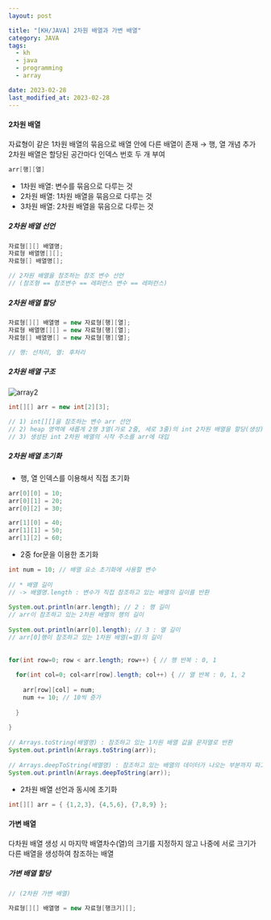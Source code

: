 ```yaml
---
layout: post

title: "[KH/JAVA] 2차원 배열과 가변 배열"
category: JAVA
tags: 
  - kh
  - java
  - programming
  - array

date: 2023-02-28
last_modified_at: 2023-02-28
---
```


<h4>2차원 배열</h4>
자료형이 같은 1차원 배열의 묶음으로 배열 안에 다른 배열이 존재 → 행, 열 개념 추가<br />
2차원 배열은 할당된 공간마다 인덱스 번호 두 개 부여

```java
arr[행][열]
```

- 1차원 배열: 변수를 묶음으로 다루는 것
- 2차원 배열: 1차원 배열을 묶음으로 다루는 것
- 3차원 배열: 2차원 배열을 묶음으로 다루는 것


<h5>2차원 배열 선언</h5>

```java
자료형[][] 배열명;
자료형 배열명[][];
자료형[] 배열명[];

// 2차원 배열을 참조하는 참조 변수 선언
// (참조형 == 참조변수 == 레퍼런스 변수 == 레퍼런스)
```

<h5>2차원 배열 할당</h5>

```java
자료형[][] 배열명 = new 자료형[행][열];
자료형 배열명[][] = new 자료형[행][열];
자료형[] 배열명[] = new 자료형[행][열];

// 행: 선처리, 열: 후처리
```

<h5>2차원 배열 구조</h5>

![array2](https://user-images.githubusercontent.com/121299334/221776102-7e10325c-7e97-42d8-90b9-404779ca909d.png)

```java
int[][] arr = new int[2][3];

// 1) int[][]을 참조하는 변수 arr 선언
// 2) heap 영역에 새롭게 2행 3열(가로 2줄, 세로 3줄)의 int 2차원 배열을 할당(생성)
// 3) 생성된 int 2차원 배열의 시작 주소를 arr에 대입
```

<h5>2차원 배열 초기화</h5>

- 행, 열 인덱스를 이용해서 직접 초기화

```java
arr[0][0] = 10; 
arr[0][1] = 20; 
arr[0][2] = 30;

arr[1][0] = 40; 
arr[1][1] = 50; 
arr[1][2] = 60;
```

- 2중 for문을 이용한 초기화

```java
int num = 10; // 배열 요소 초기화에 사용할 변수
		
// * 배열 길이
// -> 배열명.length : 변수가 직접 참조하고 있는 배열의 길이를 반환
		
System.out.println(arr.length); // 2 : 행 길이
// arr이 참조하고 있는 2차원 배열의 행의 길이
		
System.out.println(arr[0].length); // 3 : 열 길이
// arr[0]행이 참조하고 있는 1차원 배열(=열)의 길이
		
		
for(int row=0; row < arr.length; row++) { // 행 반복 : 0, 1
			
  for(int col=0; col<arr[row].length; col++) { // 열 반복 : 0, 1, 2
				
	arr[row][col] = num;
	num += 10; // 10씩 증가
				
  }
			
}
    
// Arrays.toString(배열명) : 참조하고 있는 1차원 배열 값을 문자열로 반환
System.out.println(Arrays.toString(arr));
		
// Arrays.deepToString(배열명) : 참조하고 있는 배열의 데이터가 나오는 부분까지 파고 들어가서 모든 값을 문자열로 반환
System.out.println(Arrays.deepToString(arr));	
```

- 2차원 배열 선언과 동시에 초기화

```java
int[][] arr = { {1,2,3}, {4,5,6}, {7,8,9} };
```


<h4>가변 배열</h4>
다차원 배열 생성 시 마지막 배열차수(열)의 크기를 지정하지 않고 나중에 서로 크기가 다른 배열을 생성하여 참조하는 배열

<h5>가변 배열 할당</h5>

```java
// (2차원 가변 배열)

자료형[][] 배열명 = new 자료형[행크기][];
```


